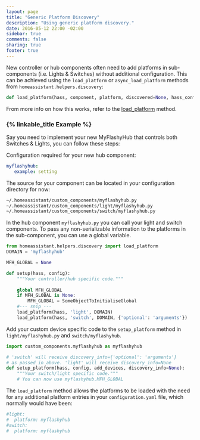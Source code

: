 ```yaml
---
layout: page
title: "Generic Platform Discovery"
description: "Using generic platform discovery."
date: 2016-05-12 22:00 -02:00
sidebar: true
comments: false
sharing: true
footer: true
---
```


New controller or hub components often need to add platforms in sub-components (i.e. Lights & Switches) without additional configuration.
This can be achieved using the `load_platform` or `async_load_platform` methods from `homeassistant.helpers.discovery`:

```python
def load_platform(hass, component, platform, discovered=None, hass_config=None)
```

From more info on how this works, refer to the [load_platform](https://github.com/home-assistant/home-assistant/blob/dev/homeassistant/helpers/discovery.py#L136) method.

### {% linkable_title Example %}

Say you need to implement your new MyFlashyHub that controls both Switches & Lights, you can follow these steps:

Configuration required for your new hub component:

```yaml
myflashyhub:
   example: setting
```

The source for your component can be located in your configuration directory for now:

```bash
~/.homeassistant/custom_components/myflashyhub.py
~/.homeassistant/custom_components/light/myflashyhub.py
~/.homeassistant/custom_components/switch/myflashyhub.py
```

In the hub component `myflashyhub.py` you can call your light and switch components. To pass any non-serializable information to the platforms in the sub-component, you can use a global variable.

```python
from homeassistant.helpers.discovery import load_platform
DOMAIN = 'myflashyhub'

MFH_GLOBAL = None

def setup(hass, config):
    """Your controller/hub specific code."""
    
    global MFH_GLOBAL
    if MFH_GLOBAL is None:
        MFH_GLOBAL = SomeObjectToInitialiseGlobal
    #--- snip ---
    load_platform(hass, 'light', DOMAIN)
    load_platform(hass, 'switch', DOMAIN, {'optional': 'arguments'})
```

Add your custom device specific code to the `setup_platform` method in `light/myflashyhub.py` and `switch/myflashyhub`.

```python
import custom_components.myflashyhub as myflashyhub

# 'switch' will receive discovery_info={'optional': 'arguments'} 
# as passed in above. 'light' will receive discovery_info=None
def setup_platform(hass, config, add_devices, discovery_info=None):
    """Your switch/light specific code."""
    # You can now use myflashyhub.MFH_GLOBAL
```


The `load_platform` method allows the platforms to be loaded with the need for any additional platform entries in your `configuration.yaml` file, which normally would have been:

```yaml
#light:
#  platform: myflashyhub
#switch:
#  platform: myflashyhub
```
